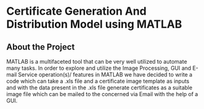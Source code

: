 # Certificate Generation And Distribution Model using MATLAB

## About the Project
MATLAB is a multifaceted tool that can be very well utilized to automate many tasks. In order to explore and utilize the Image Processing, GUI and E-mail Service operation(s)/ features in MATLAB we have decided to write a code which can take a .xls file and a certificate image template as inputs and with the data present in the .xls file generate certificates as a suitable image file which can be mailed to the concerned via Email with the help of a GUI.
